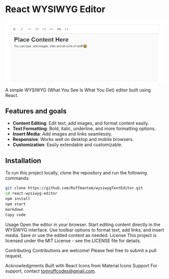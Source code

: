 # React WYSIWYG Editor

![React WYSIWYG Editor](wysiwyg-screenshot.png)

A simple WYSIWYG (What You See Is What You Get) editor built using React.

## Features and goals

- **Content Editing**: Edit text, add images, and format content easily.
- **Text Formatting**: Bold, italic, underline, and more formatting options.
- **Insert Media**: Add images and links seamlessly.
- **Responsive**: Works well on desktop and mobile browsers.
- **Customization**: Easily extendable and customizable.

## Installation

To run this project locally, clone the repository and run the following commands:

```bash
git clone https://github.com/Ruffmantom/wysiwygTextEditor.git
cd react-wysiwyg-editor
npm install
npm start
markdown
Copy code
```
Usage
Open the editor in your browser.
Start editing content directly in the WYSIWYG interface.
Use toolbar options to format text, add links, and insert media.
Save or use the edited content as needed.
License
This project is licensed under the MIT License - see the LICENSE file for details.

Contributing
Contributions are welcome! Please feel free to submit a pull request.

Acknowledgments
Built with React
Icons from Material Icons
Support
For support, contact tomruffcodes@gmail.com.